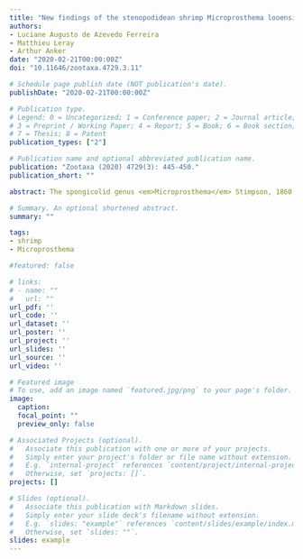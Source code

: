 ```yaml
---
title: "New findings of the stenopodidean shrimp Microprosthema looensis Goy & Felder, 1988 (Decapoda: Stenopodidea: Spongicolidae)"
authors:
- Luciane Augusto de Azevedo Ferreira
- Matthieu Leray
- Arthur Anker
date: "2020-02-21T00:00:00Z"
doi: "10.11646/zootaxa.4729.3.11"

# Schedule page publish date (NOT publication's date).
publishDate: "2020-02-21T00:00:00Z"

# Publication type.
# Legend: 0 = Uncategorized; 1 = Conference paper; 2 = Journal article;
# 3 = Preprint / Working Paper; 4 = Report; 5 = Book; 6 = Book section;
# 7 = Thesis; 8 = Patent
publication_types: ["2"]

# Publication name and optional abbreviated publication name.
publication: "Zootaxa (2020) 4729(3): 445-450."
publication_short: ""

abstract: The spongicolid genus <em>Microprosthema</em> Stimpson, 1860 is currently composed of 16 species inhabiting tropical and subtropical marine shallow waters worldwide, with six species found in the western Atlantic (one of them also present in the central and eastern Atlantic), one species in the eastern Pacific, and nine species in the Indo-West Pacific (Saito & Okuno 2011; Goy & Martin 2013; Saito & Anker 2014; De Grave et al. 2016). The genus is characterised by the somewhat depressed body; the carapace more or less densely covered by spines (except in one species); the third maxilliped with a long exopod; the first pereopod with a setiferous organ on the carpus and propodus; the third pereopod greatly enlarged and elongate; and the telson with one tooth on the lateral margin (Holthuis 1946; Poore 2004; Saito & Okuno 2011).

# Summary. An optional shortened abstract.
summary: ""

tags:
- shrimp
- Microprosthema

#featured: false

# links:
# - name: ""
#   url: ""
url_pdf: ''
url_code: ''
url_dataset: ''
url_poster: ''
url_project: ''
url_slides: ''
url_source: ''
url_video: ''

# Featured image
# To use, add an image named `featured.jpg/png` to your page's folder.
image:
  caption:
  focal_point: ""
  preview_only: false

# Associated Projects (optional).
#   Associate this publication with one or more of your projects.
#   Simply enter your project's folder or file name without extension.
#   E.g. `internal-project` references `content/project/internal-project/index.md`.
#   Otherwise, set `projects: []`.
projects: []

# Slides (optional).
#   Associate this publication with Markdown slides.
#   Simply enter your slide deck's filename without extension.
#   E.g. `slides: "example"` references `content/slides/example/index.md`.
#   Otherwise, set `slides: ""`.
slides: example
---
```


<script type='text/javascript' src='https://d1bxh8uas1mnw7.cloudfront.net/assets/embed.js'></script>

<div data-badge-type="medium-donut" data-doi="10.11646/zootaxa.4729.3.11" data-condensed="true" data-hide-no-mentions="true" class="altmetric-embed"></div> 
<span class="__dimensions_badge_embed__" data-doi="10.11646/zootaxa.4729.3.11" data-hide-zero-citations="true" data-legend="hover-right"></span><script async src="https://badge.dimensions.ai/badge.js" charset="utf-8"></script>
